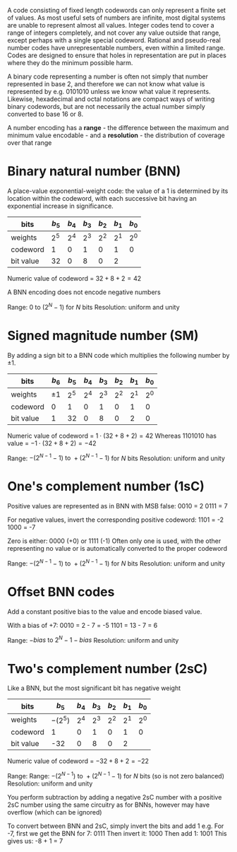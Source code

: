 A code consisting of fixed length codewords can only represent a finite set of values. As most useful sets of numbers are infinite, most digital systems are unable to represent almost all values.
Integer codes tend to cover a range of integers completely, and not cover any value outside that range, except perhaps with a single special codeword.
Rational and pseudo-real number codes have unrepresentable numbers, even within a limited range. Codes are designed to ensure that holes in representation are put in places where they do the minimum possible harm.

A binary code representing a number is often not simply that number represented in base 2, and therefore we can not know what value is represented by e.g. 0101010 unless we know what value it represents.
Likewise, hexadecimal and octal notations are compact ways of writing binary codewords, but are not necessarily the actual number simply converted to base 16 or 8.

A number encoding has a **range** - the difference between the maximum and minimum value encodable - and a **resolution** - the distribution of coverage over that range

# Binary natural number (BNN)
A place-value exponential-weight code: the value of a 1 is determined by its location within the codeword, with each successive bit having an exponential increase in significance.

| bits      | $b_5$ | $b_4$ | $b_3$ | $b_2$ | $b_1$ | $b_0$ |
| --------- | ----- | ----- | ----- | ----- | ----- | ----- |
| weights   | $2^5$ | $2^4$ | $2^3$ | $2^2$ | $2^1$ | $2^0$ |
| codeword  | 1     | 0     | 1     | 0     | 1     | 0     |
| bit value | 32    | 0     | 8     | 0     | 2     |       |

Numeric value of codeword = $32+8+2 = 42$

A BNN encoding does not encode negative numbers

Range: $0\text{ to }(2^N-1)$ for $N$ bits
Resolution: uniform and unity

# Signed magnitude number (SM)
By adding a sign bit to a BNN code which multiplies the following number by $\pm1$.

| bits      | $b_6$  | $b_5$ | $b_4$ | $b_3$ | $b_2$ | $b_1$ | $b_0$ |
| --------- | ------ | ----- | ----- | ----- | ----- | ----- | ----- |
| weights   | $\pm1$ | $2^5$ | $2^4$ | $2^3$ | $2^2$ | $2^1$ | $2^0$ |
| codeword  | 0      | 1     | 0     | 1     | 0     | 1     | 0     |
| bit value | 1      | 32    | 0     | 8     | 0     | 2     | 0     |

Numeric value of codeword = $1\cdot(32+8+2) = 42$
Whereas $1101010$ has value = $-1\cdot(32+8+2)=-42$

Range: $-(2^{N-1}-1)\text{ to }+(2^{N-1}-1)$ for $N$ bits
Resolution: uniform and unity

# One's complement number (1sC)
Positive values are represented as in BNN with MSB false:
0010 = 2
0111 = 7

For negative values, invert the corresponding positive codeword:
1101 = -2
1000 = -7

Zero is either: 0000 (+0) or 1111 (-1)
Often only one is used, with the other representing no value or is automatically converted to the proper codeword

Range: $-(2^{N-1}-1)\text{ to }+(2^{N-1}-1)$ for $N$ bits
Resolution: uniform and unity

# Offset BNN codes
Add a constant positive bias to the value and encode biased value.

With a bias of +7:
0010 = 2 - 7 = -5
1101 = 13 - 7 = 6

Range: $-bias \text{ to } 2^N-1-bias$
Resolution: uniform and unity

# Two's complement number (2sC)
Like a BNN, but the most significant bit has negative weight

| bits      | $b_5$    | $b_4$ | $b_3$ | $b_2$ | $b_1$ | $b_0$ |
| --------- | -------- | ----- | ----- | ----- | ----- | ----- |
| weights   | $-(2^5)$ | $2^4$ | $2^3$ | $2^2$ | $2^1$ | $2^0$ |
| codeword  | 1        | 0     | 1     | 0     | 1     | 0     |
| bit value | -32      | 0     | 8     | 0     | 2     |       |

Numeric value of codeword = $-32+8+2=-22$

Range: Range: $-(2^{N-1})\text{ to }+(2^{N-1}-1)$ for $N$ bits (so is not zero balanced)
Resolution: uniform and unity

You perform subtraction by adding a negative 2sC number with a positive 2sC number using the same circuitry as for BNNs, however may have overflow (which can be ignored)

To convert between BNN and 2sC, simply invert the bits and add 1 
e.g. For -7, first we get the BNN for 7: 0111
Then invert it: 1000
Then add 1: 1001
This gives us: -8 + 1 = 7